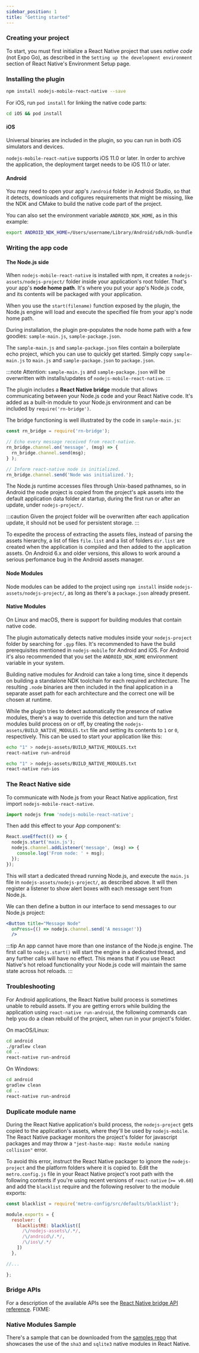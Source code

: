 ```yaml
---
sidebar_position: 1
title: "Getting started"
---
```


### Creating your project

To start, you must first initialize a React Native project that uses *native code* (not Expo Go), as described in the `Setting up the development environment` section of React Native's Environment Setup page.

### Installing the plugin

```bash
npm install nodejs-mobile-react-native --save
```

For iOS, run `pod install` for linking the native code parts:

```bash
cd iOS && pod install
```

#### iOS

Universal binaries are included in the plugin, so you can run in both iOS simulators and devices.

`nodejs-mobile-react-native` supports iOS 11.0 or later. In order to archive the application, the deployment target needs to be iOS 11.0 or later.

#### Android

You may need to open your app's `/android` folder in Android Studio, so that it detects, downloads and cofigures requirements that might be missing, like the NDK and CMake to build the native code part of the project.

You can also set the environment variable `ANDROID_NDK_HOME`, as in this example:

```bash
export ANDROID_NDK_HOME=/Users/username/Library/Android/sdk/ndk-bundle
```

### Writing the app code

#### The Node.js side

When `nodejs-mobile-react-native` is installed with npm, it creates a `nodejs-assets/nodejs-project/` folder inside your application's root folder. That's your app's **node home path**. It's where you put your app's Node.js code, and its contents will be packaged with your application.

When you use the `start(filename)` function exposed by the plugin, the Node.js engine will load and execute the specified file from your app's node home path.

During installation, the plugin pre-populates the node home path with a few goodies: `sample-main.js`, `sample-package.json`.

The `sample-main.js` and `sample-package.json` files contain a boilerplate echo project, which you can use to quickly get started. Simply copy `sample-main.js` to `main.js` and `sample-package.json` to `package.json`.

:::note
Attention: `sample-main.js` and `sample-package.json` will be overwritten with installs/updates of `nodejs-mobile-react-native`.
:::

The plugin includes a **React Native bridge** module that allows communicating between your Node.js code and your React Native code. It's added as a built-in module to your Node.js environment and can be included by `require('rn-bridge')`.

The bridge functioning is well illustrated by the code in `sample-main.js`:

```js
const rn_bridge = require('rn-bridge');

// Echo every message received from react-native.
rn_bridge.channel.on('message', (msg) => {
  rn_bridge.channel.send(msg);
} );

// Inform react-native node is initialized.
rn_bridge.channel.send('Node was initialized.');
```

The Node.js runtime accesses files through Unix-based pathnames, so in Android the node project is copied from the project's apk assets into the default application data folder at startup, during the first run or after an update, under `nodejs-project/`.

:::caution
Given the project folder will be overwritten after each application update, it should not be used for persistent storage.
:::

To expedite the process of extracting the assets files, instead of parsing the assets hierarchy, a list of files `file.list` and a list of folders `dir.list` are created when the application is compiled and then added to the application assets. On Android 6.x and older versions, this allows to work around a serious perfomance bug in the Android assets manager.

#### Node Modules

Node modules can be added to the project using `npm install` inside `nodejs-assets/nodejs-project/`, as long as there's a `package.json` already present.

#### Native Modules

On Linux and macOS, there is support for building modules that contain native code.

The plugin automatically detects native modules inside your `nodejs-project` folder by searching for `.gyp` files. It's recommended to have the build prerequisites mentioned in `nodejs-mobile` for Android and iOS. For Android it's also recommended that you set the `ANDROID_NDK_HOME` environment variable in your system.

Building native modules for Android can take a long time, since it depends on building a standalone NDK toolchain for each required architecture. The resulting `.node` binaries are then included in the final application in a separate asset path for each architecture and the correct one will be chosen at runtime.

While the plugin tries to detect automatically the presence of native modules, there's a way to override this detection and turn the native modules build process on or off, by creating the `nodejs-assets/BUILD_NATIVE_MODULES.txt` file and setting its contents to `1` or `0`, respectively. This can be used to start your application like this:

```bash
echo "1" > nodejs-assets/BUILD_NATIVE_MODULES.txt
react-native run-android
```

```bash
echo "1" > nodejs-assets/BUILD_NATIVE_MODULES.txt
react-native run-ios
```

### The React Native side

To communicate with Node.js from your React Native application, first import `nodejs-mobile-react-native`.

```js
import nodejs from 'nodejs-mobile-react-native';
```

Then add this effect to your App component's:

```js
React.useEffect(() => {
  nodejs.start('main.js');
  nodejs.channel.addListener('message', (msg) => {
    console.log('From node: ' + msg);
  });
});
```

This will start a dedicated thread running Node.js, and execute the `main.js` file in `nodejs-assets/nodejs-project/`, as described above. It will then register a listener to show alert boxes with each message sent from Node.js.

We can then define a button in our interface to send messages to our Node.js project:

```jsx
<Button title="Message Node"
  onPress={() => nodejs.channel.send('A message!')}
  />
```

:::tip
An app cannot have more than one instance of the Node.js engine. The first call to `nodejs.start()` will start the engine in a dedicated thread, and any further calls will have no effect. This means that if you use React Native's hot reload functionality your Node.js code will maintain the same state across hot reloads.
:::

### Troubleshooting

For Android applications, the React Native build process is sometimes unable to rebuild assets. If you are getting errors while building the application using `react-native run-android`, the following commands can help you do a clean rebuild of the project, when run in your project's folder.

On macOS/Linux:

```bash
cd android
./gradlew clean
cd ..
react-native run-android
```

On Windows:

```bash
cd android
gradlew clean
cd ..
react-native run-android
```

### Duplicate module name

During the React Native application's build process, the `nodejs-project` gets copied to the application's assets, where they'll be used by `nodejs-mobile`. The React Native packager monitors the project's folder for javascript packages and may throw a `"jest-haste-map: Haste module naming collision"` error.

To avoid this error, instruct the React Native packager to ignore the `nodejs-project` and the platform folders where it is copied to. Edit the `metro.config.js` file in your React Native project's root path with the following contents if you're using recent versions of `react-native` (`>= v0.60`) and add the `blacklist` require and the following resolver to the module exports:

```js
const blacklist = require('metro-config/src/defaults/blacklist');

module.exports = {
  resolver: {
    blacklistRE: blacklist([
      /\/nodejs-assets\/.*/,
      /\/android\/.*/,
      /\/ios\/.*/
    ])
  },

//...

};
```

### Bridge APIs

For a description of the available APIs see the [React Native bridge API reference](../api/react-native-bridge.md). FIXME:

### Native Modules Sample

There's a sample that can be downloaded from the [samples repo](https://github.com/nodejs-mobile/nodejs-mobile-samples) that showcases the use of the `sha3` and `sqlite3` native modules in React Native.
